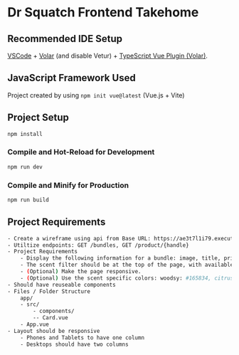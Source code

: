 # Dr Squatch Frontend Takehome

## Recommended IDE Setup

[VSCode](https://code.visualstudio.com/) + [Volar](https://marketplace.visualstudio.com/items?itemName=Vue.volar) (and disable Vetur) + [TypeScript Vue Plugin (Volar)](https://marketplace.visualstudio.com/items?itemName=Vue.vscode-typescript-vue-plugin).

## JavaScript Framework Used
Project created by using `npm init vue@latest` (Vue.js + Vite)

## Project Setup

```sh
npm install
```

### Compile and Hot-Reload for Development

```sh
npm run dev
```

### Compile and Minify for Production

```sh
npm run build
```

## Project Requirements 
```sh
- Create a wireframe using api from Base URL: https://ae3t7l1i79.execute-api.us-east-1.amazonaws.com/
- Utiltize endpoints: GET /bundles, GET /product/{handle}
- Project Requirements 
    - Display the following information for a bundle: image, title, price, original price (if applicable), scent profile, and included products.
    - The scent filter should be at the top of the page, with available scent options listed. It may be a group of checkboxes, a drop down, or any other UI format you want. The filter must be functional; the options selected updates the bundles displayed.
    - (Optional) Make the page responsive.
    - (Optional) Use the scent specific colors: woodsy: #165834, citrus: #de7c00, fresh: #006fd6, herbal: #5a3714, rich: #e0a17e, spiced: #c10000
- Should have reuseable components
- Files / Folder Structure
    app/
    - src/
        - components/
        -- Card.vue
    - App.vue
- Layout should be responsive
    - Phones and Tablets to have one column
    - Desktops should have two columns
```
